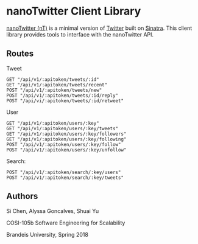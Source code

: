 # nanoTwitter Client Library

[nanoTwitter (nT)](https://github.com/amgoncalves/sassy-twitter) is a minimal version of [Twitter](https://twitter.com/) built on [Sinatra](http://sinatrarb.com/).  This client library provides tools to interface with the nanoTwitter API.

## Routes

Tweet

```
GET "/api/v1/:apitoken/tweets/:id"
GET "/api/v1/:apitoken/tweets/recent"
POST "/api/v1/:apitoken/tweets/new"
POST "/api/v1/:apitoken/tweets/:id/reply"
POST "/api/vi/:apitoken/tweets/:id/retweet"
```

User

```
GET "/api/v1/:apitoken/users/:key"
GET "/api/v1/:apitoken/users/:key/tweets"
GET "/api/v1/:apitoken/users/:key/followers"
GET "/api/v1/:apitoken/users/:key/following"
POST "/api/v1/:apitoken/users/:key/follow"
POST "/api/v1/:apitoken/users/:key/unfollow"
```

Search:

```
POST "/api/v1/:apitoken/search/:key/users"
POST "/api/v1/:apitoken/search/:key/tweets"

```

## Authors

Si Chen, Alyssa Goncalves, Shuai Yu

COSI-105b Software Engineering for Scalability

Brandeis University, Spring 2018
